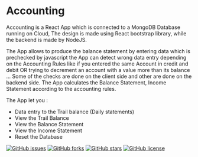 # Accounting

Accounting is a React App which is connected to a MongoDB Database running on Cloud, The design is made using React bootstrap library, while the backend is made 
by NodeJS.

The App allows to produce the balance statement by entering data which is prechecked by javascript the App can detect wrong data entry depending on the Accounting Rules like if you entered the same Account in credit and debit OR trying to decrement an account with a value more than its balance ...
Some of the checks are done on the client side and other are done on the backend side. The App calculates the Balance Statement, Income Statement according to the accounting rules.

The App let you :

- Data entry to the Trail balance (Daily statements)
- View the Trail Balance
- View the Balance Statement
- View the Income Statement
- Reset the Database 

<a href="https://github.com/Zeriabo/Accounting/issues"><img alt="GitHub issues" src="https://img.shields.io/github/issues/Zeriabo/Accounting"></a>
<a href="https://github.com/Zeriabo/Accounting/network"><img alt="GitHub forks" src="https://img.shields.io/github/forks/Zeriabo/Accounting"></a>
<a href="https://github.com/Zeriabo/Accounting/stargazers"><img alt="GitHub stars" src="https://img.shields.io/github/stars/Zeriabo/Accounting"></a>
<a href="https://github.com/Zeriabo/Accounting"><img alt="GitHub license" src="https://img.shields.io/github/license/Zeriabo/Accounting?logo=Reactjs"></a>
